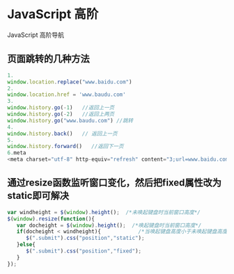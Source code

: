 # JavaScript 高阶

JavaScript 高阶导航
## 页面跳转的几种方法

```javascript
1.
window.location.replace("www.baidu.com")
2.
window.location.href = 'www.baudu.com'
3.
window.history.go(-1)   //返回上一页
window.history.go(-2)   //返回上两页
window.history.go("www.baudu.com") //跳转
4.
window.history.back()   // 返回上一页
5.
window.history.forward()   //返回下一页
6.meta
<meta charset="utf-8" http-equiv="refresh" content="3;url=www.baidu.com"> //3秒后跳转到baidu
```


## 通过resize函数监听窗口变化，然后把fixed属性改为static即可解决
```javascript
var windheight = $(window).height();  /*未唤起键盘时当前窗口高度*/
$(window).resize(function(){
   var docheight = $(window).height();  /*唤起键盘时当前窗口高度*/        
   if(docheight < windheight){            /*当唤起键盘高度小于未唤起键盘高度时执行*/
      $(".submit").css("position","static");
   }else{
      $(".submit").css("position","fixed");
   }           
});
```